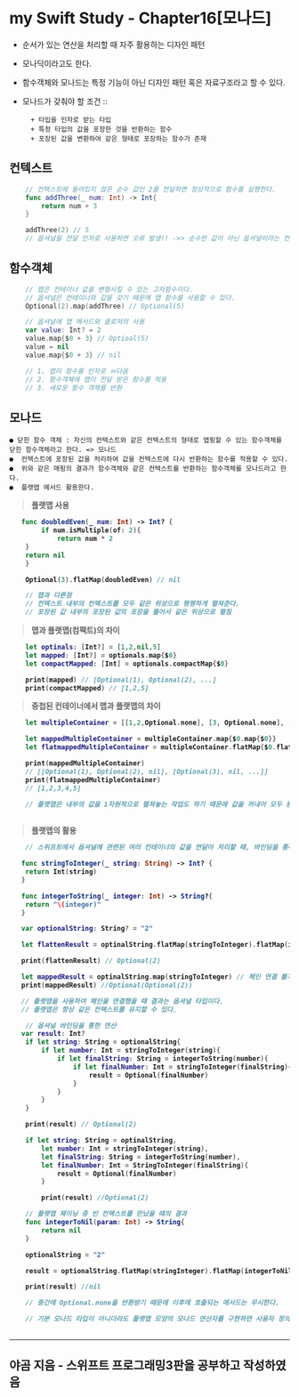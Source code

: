 
# my Swift Study - Chapter16[모나드]
* 순서가 있는 연산을 처리할 때 자주 활용하는 디자인 패턴
* 모나딕이라고도 한다.
* 함수객체와 모나드는 특정 기능이 아닌 디자인 패턴 혹은 자료구조라고 할 수 있다.
* 모나드가 갖춰야 할 조건 ::

        + 타입을 인자로 받는 타입
        + 특정 타입의 값을 포장한 것을 반환하는 함수
        + 포장된 값을 변환하여 같은 형태로 포장하는 함수가 존재

## 컨텍스트

```Swift
    // 컨텍스트에 들어있지 않은 순수 값인 2를 전달하면 정상적으로 함수를 실행한다.
    func addThree(_ num: Int) -> Int{
        return num + 3
    }

    addThree(2) // 5
    // 옵셔널을 전달 인자로 사용하면 오류 발생!! ->> 순수한 값이 아닌 옵셔널이라는 컨텍스트로 둘러싸여 전달

```

## 함수객체

```Swift
    // 맵은 컨테이너 값을 변형시킬 수 있는 고차함수이다.
    // 옵셔널은 컨테이너와 값을 갖기 때문에 맵 함수를 사용할 수 있다.
    Optional(2).map(addThree) // Optional(5)

    // 옵셔널에 맵 메서드와 클로저의 사용
    var value: Int? = 2
    value.map{$0 + 3} // Optioal(5)
    value = nil
    value.map{$0 + 3} // nil

    // 1. 맵이 함수를 인자로 ㅂ다음
    // 2. 함수객체에 맵이 전달 받은 함수를 적용
    // 3. 새로운 함수 객채를 반환
```
## 모나드

    ● 닫힌 함수 객체 : 자신의 컨텍스트와 같은 컨텍스트의 형태로 맵핑할 수 있는 함수객체를 닫힌 함수객체라고 한다. => 모나드
    ●  컨텍스트에 포장된 값을 처리하여 값을 컨텍스트에 다시 반환하는 함수를 적용할 수 있다.
    ●  위와 같은 매핑의 결과가 함수객체와 같은 컨텍스트를 반환하는 함수객체를 모나드라고 한다.
    ●  플랫맵 메서드 활용한다.


> <b> 플랫맵 사용
```SWift
   func doubledEven(_ num: Int) -> Int? {
        if num.isMultiple(of: 2){
            return num * 2
    }
    return nil
    }

    Optional(3).flatMap(doubledEven) // nil

    // 맵과 다른점
    // 컨텍스트 내부의 컨텍스트를 모두 같은 위상으로 평평하게 펼쳐준다.
    // 포장된 값 내부의 포장된 값의 포장을 풀어서 같은 위상으로 펼침
```


> <b> 맵과 플랫맵(컴팩트)의 차이
```Swift
    let optinals: [Int?] = [1,2,nil,5]
    let mapped: [Int?] = optionals.map{$0}
    let compactMapped: [Int] = optionals.compactMap{$0}

    print(mapped) // [Optional(1), Optional(2), ...]
    print(compactMapped) // [1,2,5]
```

> <b> 중첩된 컨테이너에서 맵과 플랫맵의 차이
```Swift
    let multipleContainer = [[1,2,Optional.none], [3, Optional.none], [4,5,Optional.none]]

    let mappedMultipleContainer = multipleContainer.map{$0.map{$0}}
    let flatmappedMultipleContainer = multipleContainer.flatMap{$0.flatMap{$0}}

    print(mappedMultipleContainer)
    // [[Optional(1), Optional(2), nil], [Optional(3), nil, ...]]
    print(flatmappedMultipleContainer)
    // [1,2,3,4,5]

    // 플랫맵은 내부의 값을 1차원적으로 펼쳐놓는 작업도 하기 때문에 값을 꺼내어 모두 동일한 위상으로 펼쳐놓는 모양새를 갖춘다.
    
```

> <b> 플랫맵의 활용
```Swift
    // 스위프트에서 옵셔널에 관련된 여러 컨테이너의 값을 연달아 처리할 때, 바인딩을 통해 체인 형식으로 사용할 수 있기에 맵보다는 플랫맵이 더욱 유용하게 쓰인다.

   func stringToInteger(_ string: String) -> Int? {
    return Int(string)
   }

   func integerToString(_ integer: Int) -> String?{
    return "\(integer)"
   }

   var optionalString: String? = "2"

   let flattenResult = optinalString.flatMap(stringToInteger).flatMap(integerToString).flatMap(stringToInteger)

   print(flattenResult) // Optional(2)

   let mappedResult = optinalString.map(stringToInteger) // 체인 연결 불가
   print(mappedResult) //Optional(Optional(2))

   // 플랫맵을 사용하여 체인을 연결했을 때 결과는 옵셔널 타입이다.
   // 플랫맵은 항상 같은 컨텍스트를 유지할 수 있다.

    // 옵셔널 바인딩을 통한 연산
   var result: Int?
    if let string: String = optionalString{
        if let number: Int = stringToInteger(string){
            if let finalString: String = integerToString(number){
                if let finalNumber: Int = stringToInteger(finalString){
                    result = Optional(finalNumber)
                }
            }
        }
    }

    print(result) // Optional(2)

    if let string: String = optinalString,
        let number: Int = stringToInteger(string),
        let finalString: String = integerToString(number),
        let finalNumber: Int = StringToInteger(finalString){
            result = Optional(finalNumber)
        }

        print(result) //Optional(2)

    // 플랫맵 체이닝 중 빈 컨텍스트를 만났을 때의 결과
    func integerToNil(param: Int) -> String{
        return nil
    }

    optionalString = "2"

    result = optionalString.flatMap(stringInteger).flatMap(integerToNil).flatMap(stringToInteger)

    print(result) //nil

    // 중간에 Optional.none을 반환받기 때문에 이후에 호출되는 메서드는 무시한다.

    // 기본 모나드 타입이 아니더라도 플랫맵 모양의 모나드 연산자를 구현하면 사용자 정의 타입도 모나드로 사용할 수 있다.
    
```


---
야곰 지음 - 스위프트 프로그래밍3판을 공부하고 작성하였음
---